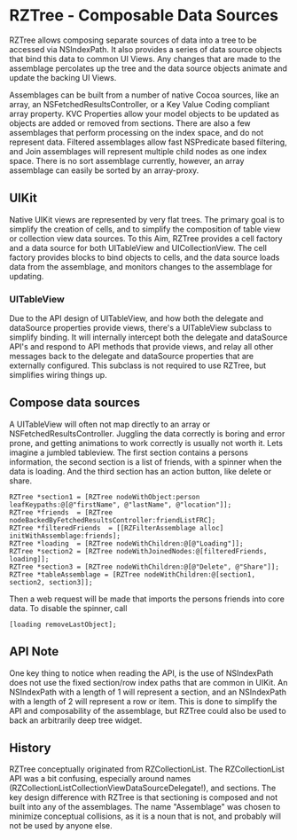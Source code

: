 # RZTree - Composable Data Sources
RZTree allows composing separate sources of data into a tree to be accessed via NSIndexPath.   It also provides a series of data source objects that bind this data to common UI Views. Any changes that are made to the assemblage percolates up the tree and the data source objects animate and update the backing UI Views.

Assemblages can be built from a number of native Cocoa sources, like an array, an NSFetchedResultsController, or a Key Value Coding compliant array property.  KVC Properties allow your model objects to be updated as objects are added or removed from sections.  There are also a few assemblages that perform processing on the index space, and do not represent data.  Filtered assemblages allow fast NSPredicate based filtering, and Join assemblages will represent multiple child nodes as one index space.  There is no sort assemblage currently, however, an array assemblage can easily be sorted by an array-proxy.

## UIKit
Native UIKit views are represented by very flat trees. The primary goal is to simplify the creation of cells, and to simplify the composition of table view or collection view data sources. To this Aim, RZTree provides a cell factory and a data source for both UITableView and UICollectionView. The cell factory provides blocks to bind objects to cells, and the data source loads data from the assemblage, and monitors changes to the assemblage for updating.

### UITableView

Due to the API design of UITableView, and how both the delegate and dataSource properties provide views, there's a UITableView subclass to simplify binding. It will internally intercept both the delegate and dataSource API's and respond to API methods that provide views, and relay all other messages back to the delegate and dataSource properties that are externally configured. This subclass is not required to use RZTree, but simplifies wiring things up.

## Compose data sources
A UITableView will often not map directly to an array or NSFetchedResultsController.  Juggling the data correctly is boring and error prone, and getting animations to work correctly is usually not worth it.  Lets imagine a jumbled tableview.  The first section contains a persons information, the second section is a list of friends, with a spinner when the data is loading.   And the third section has an action button, like delete or share.

```
RZTree *section1 = [RZTree nodeWithObject:person leafKeypaths:@[@"firstName", @"lastName", @"location"]];
RZTree *friends  = [RZTree nodeBackedByFetchedResultsController:friendListFRC];
RZTree *filteredFriends  = [[RZFilterAssemblage alloc] initWithAssemblage:friends];
RZTree *loading  = [RZTree nodeWithChildren:@[@"Loading"]];
RZTree *section2 = [RZTree nodeWithJoinedNodes:@[filteredFriends, loading]];
RZTree *section3 = [RZTree nodeWithChildren:@[@"Delete", @"Share"]];
RZTree *tableAssemblage = [RZTree nodeWithChildren:@[section1, section2, section3]];
```

Then a web request will be made that imports the persons friends into core data.  To disable the spinner, call

```
[loading removeLastObject];
```


## API Note

One key thing to notice when reading the API, is the use of NSIndexPath does not use the fixed section/row index paths that are common in UIKit.  An NSIndexPath with a length of 1 will represent a section, and an NSIndexPath with a length of 2 will represent a row or item.  This is done to simplify the API and composability of the assemblage, but RZTree could also be used to back an arbitrarily deep tree widget.

## History

RZTree conceptually originated from RZCollectionList.  The RZCollectionList API was a bit confusing, especially around names (RZCollectionListCollectionViewDataSourceDelegate!), and sections.   The key design difference with RZTree is that sectioning is composed and not built into any of the assemblages.  The name "Assemblage" was chosen to minimize conceptual collisions, as it is a noun that is not, and probably will not be used by anyone else.


